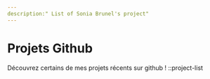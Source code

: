 ```yaml
---
description:" List of Sonia Brunel's project"
---
```


# Projets Github

Découvrez certains de mes projets récents sur github !
::project-list
